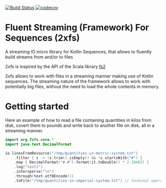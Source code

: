 [![Build Status](https://travis-ci.com/luisdeltoro/2xfs.svg?branch=master)](https://travis-ci.com/luisdeltoro/2xfs)
[![codecov](https://codecov.io/gh/luisdeltoro/2xfs/branch/master/graph/badge.svg)](https://codecov.io/gh/luisdeltoro/2xfs)

# Fluent Streaming (Framework) For Sequences (2xfs)

A streaming IO micro library for Kotlin Sequences, that allows to fluently build streams from and/or to files

2xfs is inspired by the API of the Scala library [fs2](https://fs2.io) 

2xfs allows to work with files in a streaming manner making use of Kotlin sequences. The streaming nature of the framework allows to work with potentially big files, without the need to load the whole contents in memory.

# Getting started

Here an example of how to read a file containing quantities in kilos from disk, covert them to pounds and write back to another file on disk, all in a streaming manner.

```kotlin
import org.fsfs.core.*
import java.text.DecimalFormat

io.linesFromResource("/tmp/quantities-in-metric-system.txt")
    .filter { s -> !s.trim().isEmpty() && !s.startsWith("#") }
    .map { DecimalFormat("#.#").format(it.toDouble() * 2.20462) }
    .log("test1")
    .intersperse("\n")
    .through(text.utf8Encode())
    .toFile("/tmp/quantities-in-imperial-system.txt") // terminal operation (consumes the sequence)
```
